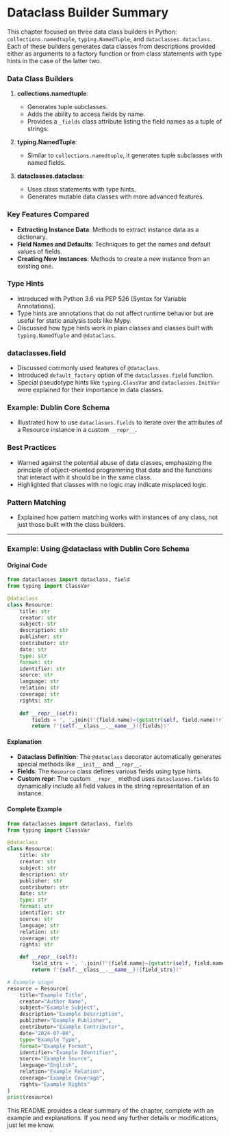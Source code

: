 # Dataclass Builder Summary
This chapter focused on three data class builders in Python: `collections.namedtuple`, `typing.NamedTuple`, and `dataclasses.dataclass`. Each of these builders generates data classes from descriptions provided either as arguments to a factory function or from class statements with type hints in the case of the latter two.

### Data Class Builders

1. **collections.namedtuple**:
   - Generates tuple subclasses.
   - Adds the ability to access fields by name.
   - Provides a `_fields` class attribute listing the field names as a tuple of strings.

2. **typing.NamedTuple**:
   - Similar to `collections.namedtuple`, it generates tuple subclasses with named fields.

3. **dataclasses.dataclass**:
   - Uses class statements with type hints.
   - Generates mutable data classes with more advanced features.

### Key Features Compared

- **Extracting Instance Data**: Methods to extract instance data as a dictionary.
- **Field Names and Defaults**: Techniques to get the names and default values of fields.
- **Creating New Instances**: Methods to create a new instance from an existing one.

### Type Hints

- Introduced with Python 3.6 via PEP 526 (Syntax for Variable Annotations).
- Type hints are annotations that do not affect runtime behavior but are useful for static analysis tools like Mypy.
- Discussed how type hints work in plain classes and classes built with `typing.NamedTuple` and `@dataclass`.

### dataclasses.field

- Discussed commonly used features of `@dataclass`.
- Introduced `default_factory` option of the `dataclasses.field` function.
- Special pseudotype hints like `typing.ClassVar` and `dataclasses.InitVar` were explained for their importance in data classes.

### Example: Dublin Core Schema

- Illustrated how to use `dataclasses.fields` to iterate over the attributes of a Resource instance in a custom `__repr__`.

### Best Practices

- Warned against the potential abuse of data classes, emphasizing the principle of object-oriented programming that data and the functions that interact with it should be in the same class.
- Highlighted that classes with no logic may indicate misplaced logic.

### Pattern Matching

- Explained how pattern matching works with instances of any class, not just those built with the class builders.

---

### Example: Using @dataclass with Dublin Core Schema

#### Original Code

```python
from dataclasses import dataclass, field
from typing import ClassVar

@dataclass
class Resource:
    title: str
    creator: str
    subject: str
    description: str
    publisher: str
    contributor: str
    date: str
    type: str
    format: str
    identifier: str
    source: str
    language: str
    relation: str
    coverage: str
    rights: str
    
    def __repr__(self):
        fields = ', '.join(f"{field.name}={getattr(self, field.name)!r}" for field in dataclasses.fields(self))
        return f"{self.__class__.__name__}({fields})"
```

#### Explanation

- **Dataclass Definition**: The `@dataclass` decorator automatically generates special methods like `__init__` and `__repr__`.
- **Fields**: The `Resource` class defines various fields using type hints.
- **Custom __repr__**: The custom `__repr__` method uses `dataclasses.fields` to dynamically include all field values in the string representation of an instance.

#### Complete Example

```python
from dataclasses import dataclass, fields
from typing import ClassVar

@dataclass
class Resource:
    title: str
    creator: str
    subject: str
    description: str
    publisher: str
    contributor: str
    date: str
    type: str
    format: str
    identifier: str
    source: str
    language: str
    relation: str
    coverage: str
    rights: str

    def __repr__(self):
        field_strs = ', '.join(f"{field.name}={getattr(self, field.name)!r}" for field in fields(self))
        return f"{self.__class__.__name__}({field_strs})"

# Example usage
resource = Resource(
    title="Example Title",
    creator="Author Name",
    subject="Example Subject",
    description="Example Description",
    publisher="Example Publisher",
    contributor="Example Contributor",
    date="2024-07-08",
    type="Example Type",
    format="Example Format",
    identifier="Example Identifier",
    source="Example Source",
    language="English",
    relation="Example Relation",
    coverage="Example Coverage",
    rights="Example Rights"
)
print(resource)
```

This README provides a clear summary of the chapter, complete with an example and explanations. If you need any further details or modifications, just let me know.
